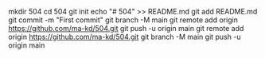 mkdir 504
cd 504
git init
echo "# 504" >> README.md
git add README.md
git commit -m "First commit"
git branch -M main
git remote add origin https://github.com/ma-kd/504.git
git push -u origin main
git remote add origin https://github.com/ma-kd/504.git
git branch -M main
git push -u origin main
